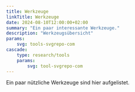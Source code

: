 ```yaml
---
title: Werkzeuge
linkTitle: Werkzeuge
date: 2024-08-10T12:00:00+02:00
summary: "Ein paar interessante Werkzeuge."
description: "Werkzeugsübersicht"
params:
    svg: tools-svgrepo-com
cascade:
    type: research/tools
    params:
        svg: tool-svgrepo-com
---
```


Ein paar nützliche Werkzeuge sind hier aufgelistet.